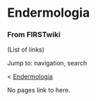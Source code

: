 

# Endermologia

### From FIRSTwiki

(List of links)

Jump to: navigation, search

&lt; [Endermologia](/index.php?title=Endermologia&redirect=no "Endermologia" )  

No pages link to here.

